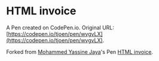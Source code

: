 # HTML invoice

A Pen created on CodePen.io. Original URL: [https://codepen.io/tjoen/pen/wvgvLX](https://codepen.io/tjoen/pen/wvgvLX).



Forked from [Mohammed Yassine Jaya](/moyaja)'s Pen [HTML invoice](/moyaja/pen/wJCra/).